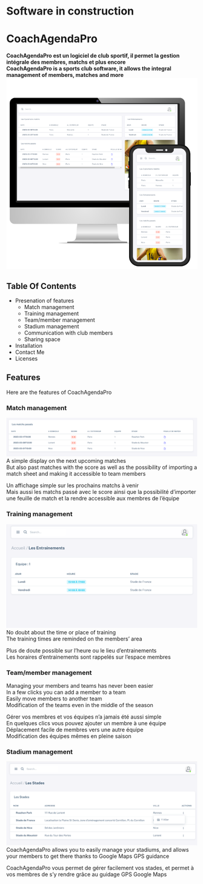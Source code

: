 # Software in construction
# CoachAgendaPro
**CoachAgendaPro est un logiciel de club sportif, il permet la gestion intégrale des membres, matchs et plus encore**  
**CoachAgendaPro is a sports club software, it allows the integral management of members, matches and more**
![](https://raw.githubusercontent.com/ludovic-ggn/CoachAgendaPro/main/Project%20Picture/Ordi%20%2B%20Tel.png)
## Table Of Contents
 - Presenation of features
   - Match management
   - Training management
   - Team/member management
   - Stadium management
   - Communication with club members
   - Sharing space
 - Installation
 - Contact Me
 - Licenses

## Features
Here are the features of CoachAgendaPro
### Match management
![](https://raw.githubusercontent.com/ludovic-ggn/CoachAgendaPro/main/Project%20Picture/matchs%20passe.PNG)
A simple display on the next upcoming matches  
But also past matches with the score as well as the possibility of importing a match sheet and making 
it accessible to team members  
  
Un affichage simple sur les prochains matchs à venir  
Mais aussi les matchs passé avec le score ainsi que la possibilité d’importer une feuille de match et la 
rendre accessible aux membres de l’équipe  
### Training management
![](https://raw.githubusercontent.com/ludovic-ggn/CoachAgendaPro/main/Project%20Picture/entrainements.PNG)
No doubt about the time or place of training  
The training times are reminded on the members’ area  
  
Plus de doute possible sur l’heure ou le lieu d’entrainements  
Les horaires d’entrainements sont rappelés sur l’espace membres  
### Team/member management
Managing your members and teams has never been easier  
In a few clicks you can add a member to a team  
Easily move members to another team  
Modification of the teams even in the middle of the season  
  
Gérer vos membres et vos équipes n’a jamais été aussi simple  
En quelques clics vous pouvez ajouter un membre à une équipe  
Déplacement facile de membres vers une autre équipe  
Modification des équipes mêmes en pleine saison  
### Stadium management
![](https://raw.githubusercontent.com/ludovic-ggn/CoachAgendaPro/main/Project%20Picture/stades.PNG)
CoachAgendaPro allows you to easily manage your stadiums, and allows your members to get there 
thanks to Google Maps GPS guidance  
  
CoachAgendaPro vous permet de gérer facilement vos stades, et permet à vos membres de s’y 
rendre grâce au guidage GPS Google Maps  

